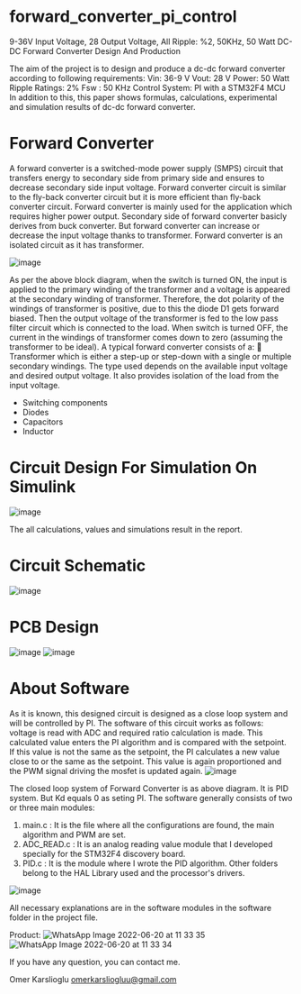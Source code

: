 # forward_converter_pi_control
9-36V Input Voltage, 28 Output Voltage, All Ripple: %2, 50KHz, 50 Watt DC-DC Forward Converter Design And Production

The aim of the project is to design and produce a dc-dc forward converter according to following
requirements:
Vin: 36-9 V
Vout: 28 V
Power: 50 Watt
Ripple Ratings: 2%
Fsw : 50 KHz
Control System: PI with a STM32F4 MCU
In addition to this, this paper shows formulas, calculations, experimental and simulation results of dc-dc
forward converter.

# Forward Converter
A forward converter is a switched-mode power supply (SMPS) circuit that transfers energy to
secondary side from primary side and ensures to decrease secondary side input voltage. Forward
converter circuit is similar to the fly-back converter circuit but it is more efficient than fly-back
converter circuit. Forward converter is mainly used for the application which requires higher power
output.
Secondary side of forward converter basicly derives from buck converter. But forward converter can
increase or decrease the input voltage thanks to transformer.
Forward converter is an isolated circuit as it has transformer.

![image](https://user-images.githubusercontent.com/67158049/174551599-e0be528e-241c-4d2d-8f76-e27110498eb3.png)

As per the above block diagram, when the switch is turned ON, the input is applied to the primary
winding of the transformer and a voltage is appeared at the secondary winding of transformer.
Therefore, the dot polarity of the windings of transformer is positive, due to this the diode D1 gets
forward biased. Then the output voltage of the transformer is fed to the low pass filter circuit which is
connected to the load. When switch is turned OFF, the current in the windings of transformer comes
down to zero (assuming the transformer to be ideal).
A typical forward converter consists of a:
 Transformer which is either a step-up or step-down with a single or multiple secondary
windings. The type used depends on the available input voltage and desired output voltage. It
also provides isolation of the load from the input voltage.
- Switching components
- Diodes
- Capacitors
- Inductor

# Circuit Design For Simulation On Simulink
![image](https://user-images.githubusercontent.com/67158049/174551914-3fc5c894-5bc4-4373-889d-c8520e5eda02.png)

The all calculations, values and simulations result in the report.

# Circuit Schematic
![image](https://user-images.githubusercontent.com/67158049/174552737-529c52a9-cb49-4d0f-97ff-9a0388f207cb.png)

# PCB Design
![image](https://user-images.githubusercontent.com/67158049/174553691-54f1f4f6-66c8-4c67-9614-ee799dd2a315.png)
![image](https://user-images.githubusercontent.com/67158049/174553896-04a5c4fe-a04c-4dce-ae09-071cf4b8c56d.png)

# About Software
As it is known, this designed circuit is designed as a close loop system and will be controlled by
PI. The software of this circuit works as follows: voltage is read with ADC and required ratio
calculation is made. This calculated value enters the PI algorithm and is compared with the
setpoint. If this value is not the same as the setpoint, the PI calculates a new value close to or the
same as the setpoint. This value is again proportioned and the PWM signal driving the mosfet is
updated again.
![image](https://user-images.githubusercontent.com/67158049/174554102-fff5f319-5eb6-4f05-85f1-ad6f167d6832.png)

The closed loop system of Forward Converter is as above diagram. It is PID system. But Kd equals 0
as seting PI.
The software generally consists of two or three main modules:
1. main.c : It is the file where all the configurations are found, the main algorithm and PWM are
set.
2. ADC_READ.c : It is an analog reading value module that I developed specially for the
STM32F4 discovery board.
3. PID.c : It is the module where I wrote the PID algorithm.
Other folders belong to the HAL Library used and the processor's drivers.

![image](https://user-images.githubusercontent.com/67158049/174554167-5d8d515c-5895-4001-821d-5ba8253b341d.png)

All necessary explanations are in the software modules in the software folder in the project file.

Product:
![WhatsApp Image 2022-06-20 at 11 33 35](https://user-images.githubusercontent.com/67158049/174560445-b08d1e42-a054-45ec-bc63-11bc2031cbd5.jpeg)
![WhatsApp Image 2022-06-20 at 11 33 34](https://user-images.githubusercontent.com/67158049/174560463-3d2a2bb4-445a-4ee5-a060-eca515d788e5.jpeg)


If you have any question, you can contact me.

Omer Karslioglu
omerkarsliogluu@gmail.com





